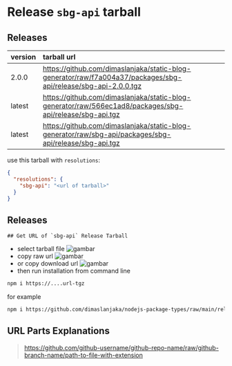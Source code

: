 # Release `sbg-api` tarball
## Releases
| version | tarball url |
| :--- | :--- |
| 2.0.0 | https://github.com/dimaslanjaka/static-blog-generator/raw/f7a004a37/packages/sbg-api/release/sbg-api-2.0.0.tgz |
| latest | https://github.com/dimaslanjaka/static-blog-generator/raw/566ec1ad8/packages/sbg-api/release/sbg-api.tgz |
| latest | https://github.com/dimaslanjaka/static-blog-generator/raw/sbg-api/packages/sbg-api/release/sbg-api.tgz |

use this tarball with `resolutions`:
```json
{
  "resolutions": {
    "sbg-api": "<url of tarball>"
  }
}
```

## Releases

    ## Get URL of `sbg-api` Release Tarball
- select tarball file
![gambar](https://user-images.githubusercontent.com/12471057/203216375-8af4b5d9-00c2-40fb-8d3d-d220beaabd46.png)
- copy raw url
![gambar](https://user-images.githubusercontent.com/12471057/203216508-7590cbb9-a1ce-47d6-96ca-8d82149f0762.png)
- or copy download url
![gambar](https://user-images.githubusercontent.com/12471057/203216541-3807d2c3-5213-49f3-b93d-c626dbae3b2e.png)
- then run installation from command line
```bash
npm i https://....url-tgz
```
for example
```bash
npm i https://github.com/dimaslanjaka/nodejs-package-types/raw/main/release/nodejs-package-types.tgz
```

## URL Parts Explanations
> https://github.com/github-username/github-repo-name/raw/github-branch-name/path-to-file-with-extension